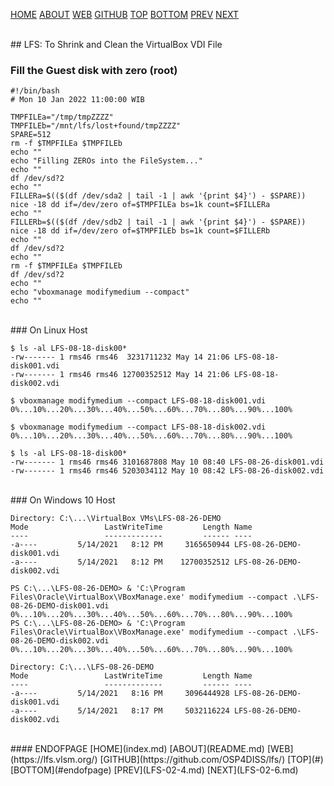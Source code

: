 ---
---

[HOME](index.md)
[ABOUT](README.md)
[WEB](https://lfs.vlsm.org/)
[GITHUB](https://github.com/OSP4DISS/lfs/)
[TOP](#)
[BOTTOM](#endofpage)
[PREV](LFS-02-4.md)
[NEXT](LFS-02-6.md)

<br>
## LFS: To Shrink and Clean the VirtualBox VDI File

### Fill the Guest disk with zero (root)

```
#!/bin/bash
# Mon 10 Jan 2022 11:00:00 WIB

TMPFILEa="/tmp/tmpZZZZ"
TMPFILEb="/mnt/lfs/lost+found/tmpZZZZ"
SPARE=512
rm -f $TMPFILEa $TMPFILEb
echo ""
echo "Filling ZEROs into the FileSystem..."
echo ""
df /dev/sd?2
echo ""
FILLERa=$(($(df /dev/sda2 | tail -1 | awk '{print $4}') - $SPARE))
nice -18 dd if=/dev/zero of=$TMPFILEa bs=1k count=$FILLERa
echo ""
FILLERb=$(($(df /dev/sdb2 | tail -1 | awk '{print $4}') - $SPARE))
nice -18 dd if=/dev/zero of=$TMPFILEb bs=1k count=$FILLERb
echo ""
df /dev/sd?2
echo ""
rm -f $TMPFILEa $TMPFILEb
df /dev/sd?2
echo ""
echo "vboxmanage modifymedium --compact"
echo ""

```

<br>
### On Linux Host

```
$ ls -al LFS-08-18-disk00*
-rw------- 1 rms46 rms46  3231711232 May 14 21:06 LFS-08-18-disk001.vdi
-rw------- 1 rms46 rms46 12700352512 May 14 21:06 LFS-08-18-disk002.vdi

$ vboxmanage modifymedium --compact LFS-08-18-disk001.vdi 
0%...10%...20%...30%...40%...50%...60%...70%...80%...90%...100%

$ vboxmanage modifymedium --compact LFS-08-18-disk002.vdi 
0%...10%...20%...30%...40%...50%...60%...70%...80%...90%...100%

$ ls -al LFS-08-18-disk00*
-rw------- 1 rms46 rms46 3101687808 May 10 08:40 LFS-08-26-disk001.vdi
-rw------- 1 rms46 rms46 5203034112 May 10 08:42 LFS-08-26-disk002.vdi

```

<br>
### On Windows 10 Host

```
Directory: C:\...\VirtualBox VMs\LFS-08-26-DEMO
Mode                 LastWriteTime         Length Name
----                 -------------         ------ ----
-a----         5/14/2021   8:12 PM     3165650944 LFS-08-26-DEMO-disk001.vdi
-a----         5/14/2021   8:12 PM    12700352512 LFS-08-26-DEMO-disk002.vdi

PS C:\...\LFS-08-26-DEMO> & 'C:\Program Files\Oracle\VirtualBox\VBoxManage.exe' modifymedium --compact .\LFS-08-26-DEMO-disk001.vdi
0%...10%...20%...30%...40%...50%...60%...70%...80%...90%...100%
PS C:\...\LFS-08-26-DEMO> & 'C:\Program Files\Oracle\VirtualBox\VBoxManage.exe' modifymedium --compact .\LFS-08-26-DEMO-disk002.vdi
0%...10%...20%...30%...40%...50%...60%...70%...80%...90%...100%

Directory: C:\...\LFS-08-26-DEMO
Mode                 LastWriteTime         Length Name
----                 -------------         ------ ----
-a----         5/14/2021   8:16 PM     3096444928 LFS-08-26-DEMO-disk001.vdi
-a----         5/14/2021   8:17 PM     5032116224 LFS-08-26-DEMO-disk002.vdi

```

<br>
#### ENDOFPAGE
[HOME](index.md)
[ABOUT](README.md)
[WEB](https://lfs.vlsm.org/)
[GITHUB](https://github.com/OSP4DISS/lfs/)
[TOP](#)
[BOTTOM](#endofpage)
[PREV](LFS-02-4.md)
[NEXT](LFS-02-6.md)

<br>
